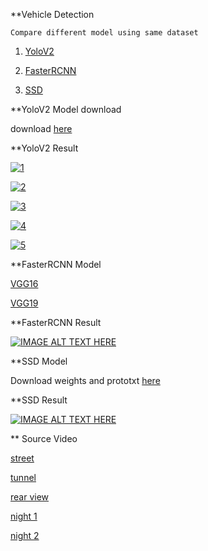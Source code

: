 **Vehicle Detection 
```
Compare different model using same dataset
```
1. [YoloV2](https://github.com/eric612/yolov2-windows)

2. [FasterRCNN](https://github.com/intel/caffe)

3. [SSD](https://github.com/eric612/MobileNet-SSD-windows)

**YoloV2 Model download

download [here](https://drive.google.com/open?id=1pfGqD00STsauvBAnj6UyzNlgSJugm89q)

**YoloV2 Result 

[![1](https://img.youtube.com/vi/kuKnOTDIbq4&t=1s/0.jpg)](https://www.youtube.com/watch?v=kuKnOTDIbq4&t=1s)

[![2](https://img.youtube.com/vi/OlNxMPkwxyQ/0.jpg)](https://www.youtube.com/watch?v=OlNxMPkwxyQ)

[![3](https://img.youtube.com/vi/FEb4SWWBjLA/0.jpg)](https://www.youtube.com/watch?v=FEb4SWWBjLA)

[![4](https://img.youtube.com/vi/WThUZUfJMMQ/0.jpg)](https://www.youtube.com/watch?v=WThUZUfJMMQ)

[![5](https://img.youtube.com/vi/3KSccLecHEM/0.jpg)](https://www.youtube.com/watch?v=3KSccLecHEM)

**FasterRCNN Model

[VGG16](https://drive.google.com/open?id=1NQ9F74FTZnXM-hyuwYAoDBOYBjDSf5bp)

[VGG19](https://drive.google.com/open?id=1FiSktKooiABZJB5UIun9tAmD5aTEAHxn)

**FasterRCNN Result 

[![IMAGE ALT TEXT HERE](https://img.youtube.com/vi/xjIB9t1tLOg/0.jpg)](https://www.youtube.com/watch?v=xjIB9t1tLOg)

**SSD Model

Download weights and prototxt [here](https://drive.google.com/open?id=1RdRDzfhVtzX27Lp8clv5mahyTf0O-O8Y)

**SSD Result 

[![IMAGE ALT TEXT HERE](https://img.youtube.com/vi/xu9MkkufG0g/0.jpg)](https://www.youtube.com/watch?v=xu9MkkufG0g)

** Source Video

[street](https://drive.google.com/open?id=1Wkk_n_yXz0C8nuwPK_1B8bJVJf7vzWeB)

[tunnel](https://drive.google.com/open?id=1TDdBmZDtm_02WCLM3ENvnNnm6jUmeJFu)

[rear view](https://drive.google.com/open?id=1pJQ4F1jqUHywI9bw0r2f3R-xyJOghujm)

[night 1](https://drive.google.com/open?id=1r2QyxgAy_dt_30rWZXcHG5TE0zltXdkY)

[night 2](https://drive.google.com/open?id=11NKTl15IPMdowTZnVVW8_HAYSdpTeJU-)

